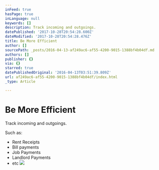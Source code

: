 ```yaml
---
inFeed: true
hasPage: true
inLanguage: null
keywords: []
description: Track incoming and outgoings.
datePublished: '2017-10-28T20:54:28.600Z'
dateModified: '2017-10-28T20:54:28.476Z'
title: Be More Efficient
author: []
sourcePath: _posts/2016-04-13-af249ac6-af55-4200-9015-1388bf4b04df.md
authors: []
publisher: {}
via: {}
starred: true
datePublishedOriginal: '2016-04-13T03:51:39.809Z'
url: af249ac6-af55-4200-9015-1388bf4b04df/index.html
_type: Article

---
```

# Be More Efficient

Track incoming and outgoings.

Such as:

* Rent Receipts
* Bill payments
* Job Payments
* Landlord Payments
* etc
![](https://the-grid-user-content.s3-us-west-2.amazonaws.com/cbad1068-a6b9-4160-840f-508951d60ff4.jpg)
